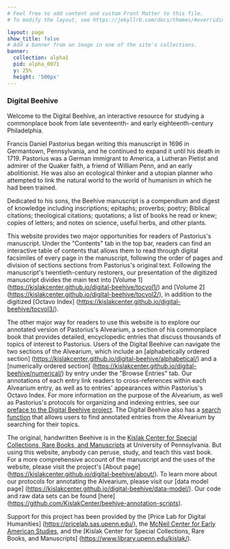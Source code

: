 ```yaml
---
# Feel free to add content and custom Front Matter to this file.
# To modify the layout, see https://jekyllrb.com/docs/themes/#overriding-theme-defaults

layout: page
show_title: false
# Add a banner from an image in one of the site's collections.
banner:
  collection: alpha1
  pid: alpha_0071
  y: 25%
  height: '500px'
---
```


### Digital Beehive

Welcome to the Digital Beehive, an interactive resource for studying a commonplace book from late
seventeenth- and early eighteenth-century Philadelphia.

Francis Daniel Pastorius began writing this manuscript in 1696 in Germantown, Pennsylvania, and he
continued to expand it until his death in 1719. Pastorius was a German immigrant to America, a Lutheran
Pietist and admirer of the Quaker faith, a friend of William Penn, and an early abolitionist. He was also
an ecological thinker and a utopian planner who attempted to link the natural world to the world of
humanism in which he had been trained.

Dedicated to his sons, the Beehive manuscript is a compendium and digest of knowledge including
inscriptions; epitaphs; proverbs; poetry; Biblical citations; theological citations; quotations; a list of
books he read or knew; copies of letters; and notes on science, useful herbs, and other plants.

This website provides two major opportunities for readers of Pastorius's manuscript. Under the "Contents"
tab in the top bar, readers can find an interactive table of contents that allows them to read through
digital facsimiles of every page in the manuscript, following the order of pages and division of sections
sections from Pastorius's original text. Following the manuscript's twentieth-century restorers, our
presentation of the digitized manuscript divides the main text into [Volume 1]
(https://kislakcenter.github.io/digital-beehive/tocvol1/) and [Volume 2]
(https://kislakcenter.github.io/digital-beehive/tocvol2/), in addition to the digitized [Octavo Index]
(https://kislakcenter.github.io/digital-beehive/tocvol3/).

The other major way for readers to use this website is to explore our annotated version of Pastorius's
Alvearium, a section of his commonplace book that provides detailed, encyclopedic entries that discuss
thousands of topics of interest to Pastorius. Users of the Digital Beehive can navigate the two sections
of the Alvearium, which include an [alphabetically ordered section]
(https://kislakcenter.github.io/digital-beehive/alphabetical/) and a [numerically ordered section]
(https://kislakcenter.github.io/digital-beehive/numerical/) by entry under the "Browse Entries" tab. Our
annotations of each entry link readers to cross-references within each Alvearium entry, as well as to
entries' appearances within Pastorius's Octavo Index. For more information on the purpose of the Alvearium,
as well as Pastorius's protocols for organizing and indexing entries, see our [preface to the Digital
Beehive project](https://kislakcenter.github.io/digital-beehive/about/). The Digital Beehive also has a
[search function](https://kislakcenter.github.io/digital-beehive/search/) that allows users to find
annotated entries from the Alvearium by searching for their topics.

The original, handwritten Beehive is in the [Kislak Center for Special Collections, Rare Books, and
Manuscripts](https://www.library.upenn.edu/kislak) at University of Pennsylvania. But using this website,
anybody can peruse, study, and teach this vast book. For a more comprehensive account of the manuscript and
the uses of the website, please visit the project's [About page]
(https://kislakcenter.github.io/digital-beehive/about/). To learn more about our protocols for annotating
the Alvearium, please visit our [data model page]
(https://kislakcenter.github.io/digital-beehive/data-model/). Our code and raw data sets can be found [here]
(https://github.com/KislakCenter/beehive-annotation-scripts).

Support for this project has been provided by the [Price Lab for Digital Humanities]
(https://pricelab.sas.upenn.edu/), the [McNeil Center for Early American Studies](https://www.mceas.org),
and the [Kislak Center for Special Collections, Rare Books, and Manuscripts]
(https://www.library.upenn.edu/kislak/).